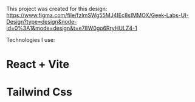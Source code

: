This project was created for this design: https://www.figma.com/file/fzImSWg55MJ4IEc8sIMMOX/Geek-Labs-UI-Design?type=design&node-id=0%3A1&mode=design&t=e78W0go6RryHULZ4-1

Technologies I use:
# React + Vite
# Tailwind Css


